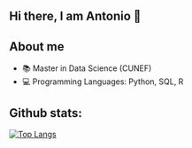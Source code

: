 ## Hi there, I am Antonio 👋

## About me

- 📚 Master in Data Science (CUNEF)
- 💻 Programming Languages: Python, SQL, R 

## Github stats:

[![Top Langs](https://github-readme-stats.vercel.app/api/top-langs/?username=anuraghazra&layout=compact)](https://github.com/anuraghazra/github-readme-stats)
